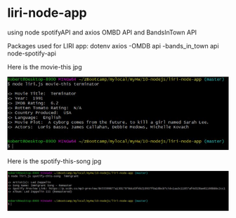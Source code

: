 # liri-node-app
using node spotifyAPI and axios OMBD API and BandsInTown API

Packages used for LIRI app:
dotenv
axios
-OMDB api
-bands_in_town api
node-spotify-api


Here is the movie-this jpg

![node liri.js movie-this terminator](https://raw.githubusercontent.com/robertzuniga/liri-node-app/master/images/movie-this.JPG)

Here is the spotify-this-song jpg

![node liri.js spotify-this-song](https://raw.githubusercontent.com/robertzuniga/liri-node-app/master/images/spotify-this-song.JPG)






